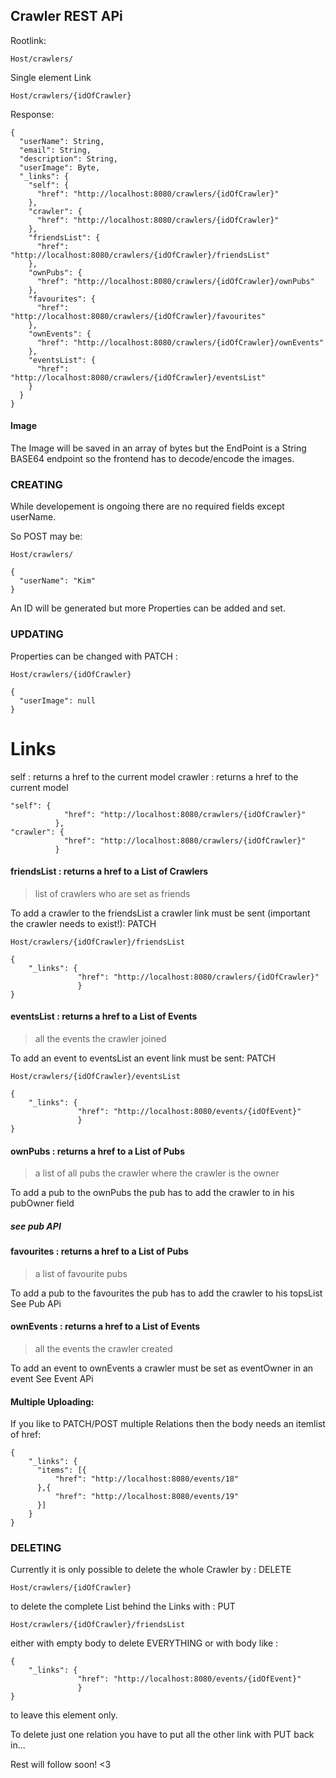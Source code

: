 ## Crawler REST APi
Rootlink:
```
Host/crawlers/
```

Single element Link
```
Host/crawlers/{idOfCrawler}
```
Response:
```
{
  "userName": String,
  "email": String,
  "description": String,
  "userImage": Byte,
  "_links": {
    "self": {
      "href": "http://localhost:8080/crawlers/{idOfCrawler}"
    },
    "crawler": {
      "href": "http://localhost:8080/crawlers/{idOfCrawler}"
    },
    "friendsList": {
      "href": "http://localhost:8080/crawlers/{idOfCrawler}/friendsList"
    },
    "ownPubs": {
      "href": "http://localhost:8080/crawlers/{idOfCrawler}/ownPubs"
    },
    "favourites": {
      "href": "http://localhost:8080/crawlers/{idOfCrawler}/favourites"
    },
    "ownEvents": {
      "href": "http://localhost:8080/crawlers/{idOfCrawler}/ownEvents"
    },
    "eventsList": {
      "href": "http://localhost:8080/crawlers/{idOfCrawler}/eventsList"
    }
  }
}
```
#### Image
The Image will be saved in an array of bytes but the EndPoint is a String BASE64 endpoint so the frontend has to decode/encode the images.

### CREATING
While developement is ongoing there are no required fields except userName.

So POST may be:
```
Host/crawlers/
```
```
{
  "userName": "Kim"
}
```
An ID will be generated but more Properties can be added and set.

### UPDATING

Properties can be changed with PATCH :
```
Host/crawlers/{idOfCrawler}
```
```
{
  "userImage": null
}
```
# Links
self : returns a href to the current model
crawler : returns a href to the current model
```
"self": {
            "href": "http://localhost:8080/crawlers/{idOfCrawler}"
          },
"crawler": {
            "href": "http://localhost:8080/crawlers/{idOfCrawler}"
          }
```

#### friendsList : returns a href to a List of Crawlers 
> list of crawlers who are set as friends

To add a crawler to the friendsList a crawler link must be sent (important the crawler needs to exist!): PATCH
```
Host/crawlers/{idOfCrawler}/friendsList
```
```
{
    "_links": {
               "href": "http://localhost:8080/crawlers/{idOfCrawler}"
               }
}
```

#### eventsList : returns a href to a List of Events 
> all the events the crawler joined

To add an event to eventsList an event link must be sent: PATCH
```
Host/crawlers/{idOfCrawler}/eventsList
```
```
{
    "_links": {
               "href": "http://localhost:8080/events/{idOfEvent}"
               }
}
```

#### ownPubs : returns a href to a List of Pubs 
> a list of all pubs the crawler where the crawler is the owner

To add a pub to the ownPubs the pub has to add the crawler to in his pubOwner field

##### see pub API


#### favourites : returns a href to a List of Pubs 
> a list of favourite pubs

To add a pub to the favourites the pub has to add the crawler to his topsList
See Pub APi

#### ownEvents : returns a href to a List of Events 
> all the events the crawler created

To add an event to ownEvents a crawler must be set as eventOwner in an event
See Event APi

#### Multiple Uploading:
If you like to PATCH/POST multiple Relations then the body needs an itemlist of href:
```
{
    "_links": {
      "items": [{
          "href": "http://localhost:8080/events/18"
      },{
          "href": "http://localhost:8080/events/19"
      }]
    }
}
```

### DELETING
Currently it is only possible to delete the whole Crawler by : DELETE 
```
Host/crawlers/{idOfCrawler}
```

to delete the complete List behind the Links with : PUT
```
Host/crawlers/{idOfCrawler}/friendsList
```
either with empty body to delete EVERYTHING or with body like :
```
{
    "_links": {
               "href": "http://localhost:8080/events/{idOfEvent}"
               }
}
```
to leave this element only.

To delete just one relation you have to put all the other link with PUT back in...

Rest will follow soon! <3

